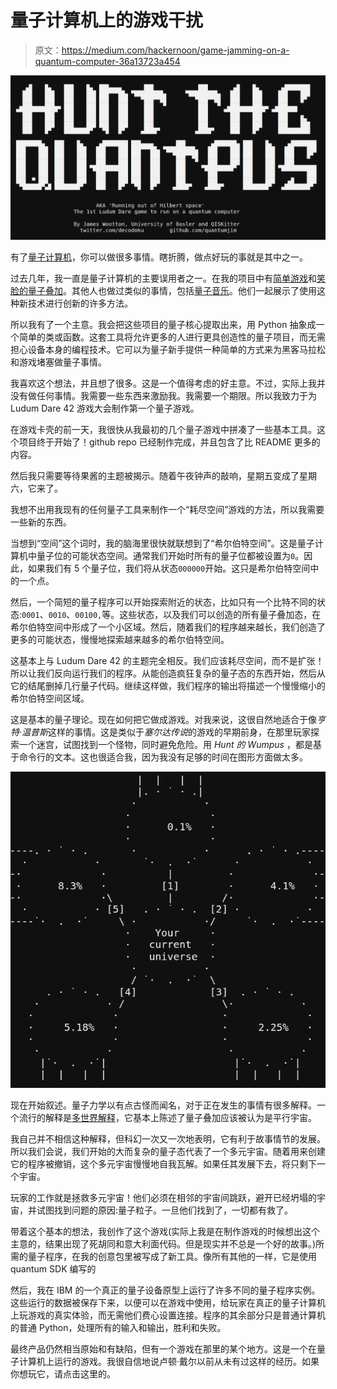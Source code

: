 # 量子计算机上的游戏干扰

> 原文：<https://medium.com/hackernoon/game-jamming-on-a-quantum-computer-36a13723a454>

![](img/1b98be61a860278afa3d601ec2772281.png)

有了[量子计算机](https://hackernoon.com/tagged/quantum-computer)，你可以做很多事情。瞎折腾，做点好玩的事就是其中之一。

过去几年，我一直是量子计算机的主要误用者之一。在我的项目中有[简单游戏](/@decodoku/the-history-of-games-for-quantum-computers-a1de98859b5a)和[笑脸的量子叠加](/qiskit/making-a-quantum-computer-smile-cee86a6fc1de)。其他人也做过类似的事情，包括[量子音乐](https://soundcloud.com/alexiskirke/alexis-kirke-talks-quantum-on-futureproofing-bbc-radio-4)。他们一起展示了使用这种新技术进行创新的许多方法。

所以我有了一个主意。我会把这些项目的量子核心提取出来，用 Python 抽象成一个简单的类或函数。这套工具将允许更多的人进行更具创造性的量子项目，而无需担心设备本身的编程技术。它可以为量子新手提供一种简单的方式来为黑客马拉松和游戏堵塞做量子事情。

我喜欢这个想法，并且想了很多。这是一个值得考虑的好主意。不过，实际上我并没有做任何事情。我需要一些东西来激励我。我需要一个期限。所以我致力于为 Ludum Dare 42 游戏大会制作第一个量子游戏。

在游戏卡壳的前一天，我很快从我最初的几个量子游戏中拼凑了一些基本工具。这个项目终于开始了！github repo 已经制作完成，并且包含了比 README 更多的内容。

然后我只需要等待果酱的主题被揭示。随着午夜钟声的敲响，星期五变成了星期六，它来了。

我想不出用我现有的任何量子工具来制作一个“耗尽空间”游戏的方法，所以我需要一些新的东西。

当想到“空间”这个词时，我的脑海里很快就联想到了“希尔伯特空间”。这是量子计算机中量子位的可能状态空间。通常我们开始时所有的量子位都被设置为`0`。因此，如果我们有 5 个量子位，我们将从状态`000000`开始。这只是希尔伯特空间中的一个点。

然后，一个简短的量子程序可以开始探索附近的状态，比如只有一个比特不同的状态:`0001`、`0010`、`00100,`等。这些状态，以及我们可以创造的所有量子叠加态，在希尔伯特空间中形成了一个小区域。然后，随着我们的程序越来越长，我们创造了更多的可能状态，慢慢地探索越来越多的希尔伯特空间。

这基本上与 Ludum Dare 42 的主题完全相反。我们应该耗尽空间，而不是扩张！所以让我们反向运行我们的程序。从能创造疯狂复杂的量子态的东西开始，然后从它的结尾删掉几行量子代码。继续这样做，我们程序的输出将描述一个慢慢缩小的希尔伯特空间区域。

这是基本的量子理论。现在如何把它做成游戏。对我来说，这很自然地适合于像*亨特·温普斯*这样的事情。这是类似于*塞尔达传说*的游戏的早期前身，在那里玩家探索一个迷宫，试图找到一个怪物，同时避免危险。用 *Hunt 的 Wumpus* ，都是基于命令行的文本。这也很适合我，因为我没有足够的时间在图形方面做太多。

![](img/f30988058e76fa0775d598659ef89e9d.png)

现在开始叙述。量子力学以有点古怪而闻名，对于正在发生的事情有很多解释。一个流行的解释是[多世界解释](https://en.wikipedia.org/wiki/Many-worlds_interpretation)，它基本上陈述了量子叠加应该被认为是平行宇宙。

我自己并不相信这种解释，但科幻一次又一次地表明，它有利于故事情节的发展。所以我们会说，我们开始的大而复杂的量子态代表了一个多元宇宙。随着用来创建它的程序被撤销，这个多元宇宙慢慢地自我瓦解。如果任其发展下去，将只剩下一个宇宙。

玩家的工作就是拯救多元宇宙！他们必须在相邻的宇宙间跳跃，避开已经坍塌的宇宙，并试图找到问题的原因:量子粒子。一旦他们找到了，一切都有救了。

带着这个基本的想法，我创作了这个游戏(实际上我是在制作游戏的时候想出这个主意的，结果出现了死胡同和意大利面代码。但是现实并不总是一个好的故事。)所需的量子程序，在我的创意包里被写成了新工具。像所有其他的一样，它是使用 quantum SDK 编写的

然后，我在 IBM 的一个真正的量子设备原型上运行了许多不同的量子程序实例。这些运行的数据被保存下来，以便可以在游戏中使用，给玩家在真正的量子计算机上玩游戏的真实体验，而无需他们费心设置连接。程序的其余部分只是普通计算机的普通 Python，处理所有的输入和输出，胜利和失败。

最终产品仍然相当原始和有缺陷，但有一个游戏在那里的某个地方。这是一个在量子计算机上运行的游戏。我很自信地说卢顿·戴尔以前从未有过这样的经历。如果你想玩它，请点击这里的。